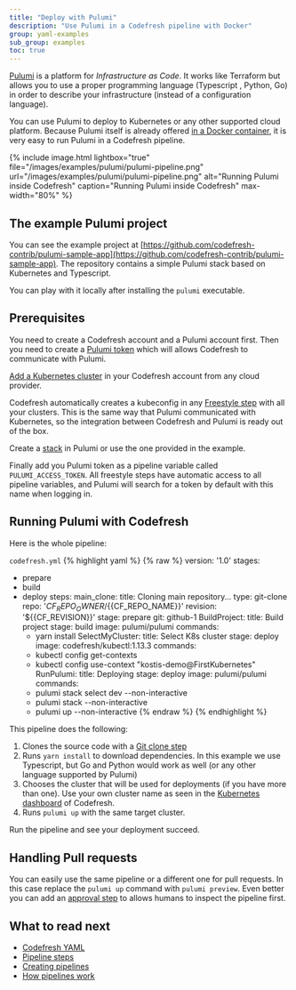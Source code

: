 ```yaml
---
title: "Deploy with Pulumi"
description: "Use Pulumi in a Codefresh pipeline with Docker"
group: yaml-examples
sub_group: examples
toc: true
---
```


[Pulumi](https://pulumi.io/) is a platform for *Infrastructure as Code*. It works like Terraform but allows you to use a proper programming language (Typescript , Python, Go) in order to describe your infrastructure (instead of a configuration language).

You can use Pulumi to deploy to Kubernetes or any other supported cloud platform. Because Pulumi itself is already offered [in a Docker container](https://hub.docker.com/r/pulumi/pulumi), it is very easy to run Pulumi in a Codefresh pipeline.

 
{% include image.html 
lightbox="true" 
file="/images/examples/pulumi/pulumi-pipeline.png" 
url="/images/examples/pulumi/pulumi-pipeline.png" 
alt="Running Pulumi inside Codefresh"
caption="Running Pulumi inside Codefresh"
max-width="80%" 
%}

## The example Pulumi project

You can see the example project at [https://github.com/codefresh-contrib/pulumi-sample-app](https://github.com/codefresh-contrib/pulumi-sample-app). The repository contains a simple Pulumi stack based on Kubernetes and Typescript.

You can play with it locally after installing the `pulumi` executable.

## Prerequisites

You need to create a Codefresh account and a Pulumi account first. Then you need to create a [Pulumi token](https://app.pulumi.com/account/tokens) which will allows Codefresh to communicate with Pulumi.

[Add a Kubernetes cluster](https://codefresh.io/docs/docs/deploy-to-kubernetes/add-kubernetes-cluster/) in your Codefresh account from any cloud provider.

Codefresh automatically creates a kubeconfig in any [Freestyle step]({{site.baseurl}}/docs/codefresh-yaml/steps/freestyle/) with all your clusters. This is the same way that Pulumi communicated with Kubernetes, so the integration between Codefresh and Pulumi is ready out of the box.

Create a [stack](https://pulumi.io/reference/stack.html) in Pulumi or use the one provided in the example.

Finally add you Pulumi token as a pipeline variable called `PULUMI_ACCESS_TOKEN`. All freestyle steps have automatic access to all pipeline variables, and Pulumi will search for a token by default with this name when logging in.


## Running Pulumi with Codefresh

Here is the whole pipeline:

 `codefresh.yml`
{% highlight yaml %}
{% raw %}
version: '1.0'
stages:
  - prepare
  - build
  - deploy
steps:
  main_clone:
    title: Cloning main repository...
    type: git-clone
    repo: '${{CF_REPO_OWNER}}/${{CF_REPO_NAME}}'
    revision: '${{CF_REVISION}}'
    stage: prepare
    git: github-1
  BuildProject:
    title: Build project
    stage: build
    image: pulumi/pulumi
    commands:
      - yarn install
  SelectMyCluster:
    title: Select K8s cluster
    stage: deploy
    image: codefresh/kubectl:1.13.3
    commands: 
      - kubectl config get-contexts
      - kubectl config use-context "kostis-demo@FirstKubernetes"
  RunPulumi:
    title: Deploying
    stage: deploy
    image: pulumi/pulumi
    commands: 
      - pulumi stack select dev --non-interactive
      - pulumi stack --non-interactive
      - pulumi up --non-interactive
{% endraw %}
{% endhighlight %}

This pipeline does the following:

1. Clones the source code with a [Git clone step]({{site.baseurl}}/docs/codefresh-yaml/steps/git-clone/)
1. Runs `yarn install` to download dependencies. In this example we use Typescript, but Go and Python would work as well (or any other language supported by Pulumi)
1. Chooses the cluster that will be used for deployments (if you have more than one). Use your own cluster name as seen in the [Kubernetes dashboard]({{site.baseurl}}/docs/deploy-to-kubernetes/manage-kubernetes/) of Codefresh.
1. Runs `pulumi up` with the same target cluster.


Run the pipeline and see your deployment succeed.

## Handling Pull requests

You can easily use the same pipeline or a different one for pull requests. In this case replace the `pulumi up` command with `pulumi preview`. Even better you can add an [approval step]({{site.baseurl}}/docs/codefresh-yaml/steps/approval/) to allows humans to inspect the pipeline first.


## What to read next

* [Codefresh YAML]({{site.baseurl}}/docs/codefresh-yaml/what-is-the-codefresh-yaml/)
* [Pipeline steps]({{site.baseurl}}/docs/codefresh-yaml/steps/)
* [Creating pipelines]({{site.baseurl}}/docs/configure-ci-cd-pipeline/pipelines/)
* [How pipelines work]({{site.baseurl}}/docs/configure-ci-cd-pipeline/introduction-to-codefresh-pipelines/)